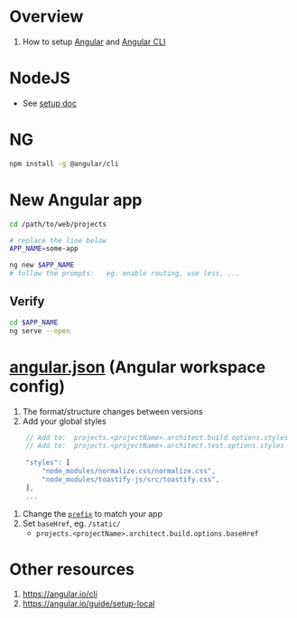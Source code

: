 # Overview
1. How to setup [Angular](https://angular.io/) and [Angular CLI](https://angular.io/cli)


# NodeJS
- See [setup doc](../setup.node.md)


# NG
```bash
npm install -g @angular/cli
```


# New Angular app
```bash
cd /path/to/web/projects

# replace the line below
APP_NAME=some-app

ng new $APP_NAME
# follow the prompts:   eg. enable routing, use less, ...
```

## Verify
```bash
cd $APP_NAME
ng serve --open
```


# [angular.json](https://angular.io/guide/workspace-config) (Angular workspace config)
1. The format/structure changes between versions
1. Add your global styles 
```js
    // Add to:  projects.<projectName>.architect.build.options.styles
    // Add to:  projects.<projectName>.architect.test.options.styles
    
    "styles": [
        "node_modules/normalize.css/normalize.css",
        "node_modules/toastify-js/src/toastify.css",
    ],
    ...
```
1. Change the [`prefix`](https://angular.io/guide/workspace-config#project-configuration-options) to match your app
1. Set `baseHref`, eg. `/static/`
    - `projects.<projectName>.architect.build.options.baseHref`


# Other resources
1. https://angular.io/cli
1. https://angular.io/guide/setup-local
